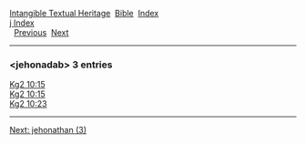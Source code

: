 [Intangible Textual Heritage](../../index)  [Bible](../index) 
[Index](index)   
[j Index](_j_)  
  [Previous](c06151)  [Next](c06153) 

------------------------------------------------------------------------

### &lt;jehonadab&gt; 3 entries

[Kg2 10:15](../kjv/kg2010.htm#015)  
[Kg2 10:15](../kjv/kg2010.htm#015)  
[Kg2 10:23](../kjv/kg2010.htm#023)  

------------------------------------------------------------------------

[Next: jehonathan (3)](c06153)
